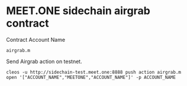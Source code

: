 # MEET.ONE sidechain airgrab contract


Contract Account Name

```
airgrab.m
```

Send Airgrab action on testnet.

```
cleos -u http://sidechain-test.meet.one:8888 push action airgrab.m open '["ACCOUNT_NAME","MEETONE","ACCOUNT_NAME"]' -p ACCOUNT_NAME
```
